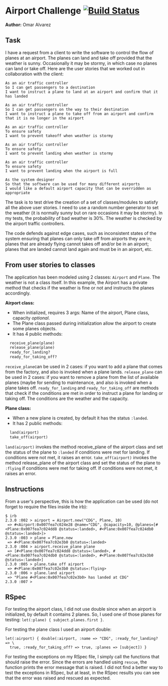 Airport Challenge [![Build Status](https://travis-ci.org/omajul85/airport_challenge.svg?branch=master)](https://travis-ci.org/omajul85/airport_challenge)
=================

**Author:** Omar Alvarez

Task
-----

I have a request from a client to write the software to control the flow of planes at an airport. The planes can land and take off provided that the weather is sunny. Occasionally it may be stormy, in which case no planes can land or take off.  Here are the user stories that we worked out in collaboration with the client:

```
As an air traffic controller 
So I can get passengers to a destination 
I want to instruct a plane to land at an airport and confirm that it has landed 

As an air traffic controller 
So I can get passengers on the way to their destination 
I want to instruct a plane to take off from an airport and confirm that it is no longer in the airport

As an air traffic controller 
To ensure safety 
I want to prevent takeoff when weather is stormy 

As an air traffic controller 
To ensure safety 
I want to prevent landing when weather is stormy 

As an air traffic controller 
To ensure safety 
I want to prevent landing when the airport is full 

As the system designer
So that the software can be used for many different airports
I would like a default airport capacity that can be overridden as appropriate
```

The task is to test drive the creation of a set of classes/modules to satisfy all the above user stories. I need to use a random number generator to set the weather (it is normally sunny but on rare occasions it may be stormy). In my tests, the probability of bad weather is 30%. The weather is checked by the airport traffic controllers.

The code defends against edge cases, such as inconsistent states of the system ensuring that planes can only take off from airports they are in; planes that are already flying cannot takes off and/or be in an airport; planes that are landed cannot land again and must be in an airport, etc.

From user stories to classes
----------------------------

The application has been modeled using 2 classes: `Airport` and `Plane`. The weather is not a class itself. In this example, the Airport has a private method that checks if the weather is fine or not and instructs the planes accordingly.

**Airport class:**
- When initialized, requires 3 args: Name of the airport, Plane class, capacity *optional*.
- The Plane class passed during initialization allow the airport to create some planes objects.
- It has 4 public methods: 
```ruby
  receive_plane(plane)
  release_plane(plane)
  ready_for_landing?
  ready_for_taking_off?
```
 `receive_plane`can be used in 2 cases: if you want to add a plane that comes from the factory, and also is invoked when a plane lands.
 `release_plane` can be used in 2 cases: if you want to remove a plane from the list of available planes (maybe for sending to maintenance, and also is invoked when a plane takes off.
 `ready_for_landing` and `ready_for_taking_off` are methods that check if the conditions are met in order to instruct a plane for landing or taking off. The conditions are the weather and the capacity.
 
 **Plane class:**
- When a new plane is created, by default it has the status `:landed`.
- It has 2 public methods:
```ruby
  land(airport)
  take_off(airport)
```
 `land(airport)` invokes the method receive_plane of the airport class and set the status of the plane to `:landed` if conditions were met for landing. If conditions were not met, it raises an error.
 `take_off(airport)` invokes the method release_plane of the airport class and set the status of the plane to `:flying` if conditions were met for taking off. If conditions were not met, it raises an error.

Instructions
------------

From a user's perspective, this is how the application can be used (do not forget to require the files inside the irb):

```
$ irb
2.3.0 :002 > airport = Airport.new("CDG", Plane, 10)
 => #<Airport:0x007fea7c024e28 @name="CDG", @capacity=10, @planes=[#<Plane:0x007fea7c024dd8 @status=:landed>, #<Plane:0x007fea7c024db0 @status=:landed>]> 
2.3.0 :003 > plane = Plane.new
 => #<Plane:0x007fea7c02e3b0 @status=:landed> 
2.3.0 :004 > airport.receive_plane plane
 => [#<Plane:0x007fea7c024dd8 @status=:landed>, #<Plane:0x007fea7c024db0 @status=:landed>, #<Plane:0x007fea7c02e3b0 @status=:landed>] 
2.3.0 :005 > plane.take_off airport
 => #<Plane:0x007fea7c02e3b0 @status=:flying> 
2.3.0 :006 > plane.land airport
 => "Plane #<Plane:0x007fea7c02e3b0> has landed at CDG" 
2.3.0 :007 > 
```

RSpec
-----

For testing the airport class, I did not use double since when an airport is initialized, by default it contains 2 planes. So, I used one of those planes for testing: `let(:plane) { subject.planes.first }`.

For testing the plane class I used an airport double:

```
let(:airport) { double(:airport, :name => "CDG", :ready_for_landing? => \
  true, :ready_for_taking_off? => true, :planes => [subject]) }
```
For testing the exceptions on my RSpec file, I simply call the functions that should raise the error. Since the errors are handled using `rescue`, the function prints the error message that is raised. I did not find a better way to test the exceptions in RSpec, but at least, in the RSpec results you can see that the error was raised and rescued as expected.